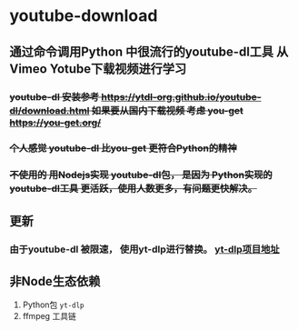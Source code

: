 # youtube-download

## 通过命令调用Python 中很流行的youtube-dl工具 从Vimeo Yotube下载视频进行学习

### ~~youtube-dl 安装参考  <https://ytdl-org.github.io/youtube-dl/download.html>  如果要从国内下载视频 考虑 you-get <https://you-get.org/>~~

### ~~个人感觉 youtube-dl 比you-get 更符合Python的精神~~

### ~~不使用的 用Nodejs实现 youtube-dl包， 是因为 Python实现的youtube-dl工具 更活跃，使用人数更多，有问题更快解决。~~

## 更新

### 由于youtube-dl 被限速， 使用yt-dlp进行替换。      [yt-dlp项目地址](https://github.com/yt-dlp/yt-dlp)

## 非Node生态依赖

1. Python包 `yt-dlp`
2. ffmpeg 工具链
